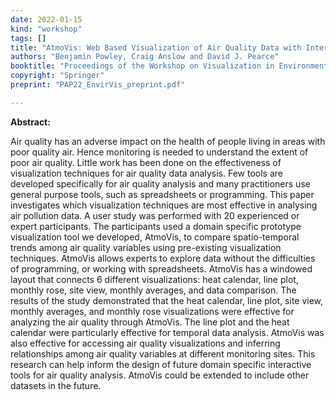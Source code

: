 ```yaml
---
date: 2022-01-15
kind: "workshop"
tags: []
title: "AtmoVis: Web Based Visualization of Air Quality Data with Interconnected Windows"
authors: "Benjamin Powley, Craig Anslow and David J. Pearce"
booktitle: "Proceedings of the Workshop on Visualization in Environmental Sciences (EnvirVis)"
copyright: "Springer"
preprint: "PAP22_EnvirVis_preprint.pdf"

---
```


**Abstract:**

Air quality has an adverse impact on the health of people living in areas with poor quality air. Hence monitoring is needed to understand the extent of poor air quality. Little work has been done on the effectiveness of visualization techniques for air quality data analysis. Few tools are developed specifically for air quality analysis and many practitioners use general purpose tools, such as spreadsheets or programming. This paper investigates which visualization techniques are most effective in analysing air pollution data. A user study was performed with 20 experienced or expert participants. The participants used a domain specific prototype visualization tool we developed, AtmoVis, to compare spatio-temporal trends among air quality variables using pre-existing visualization techniques. AtmoVis allows experts to explore data without the difficulties of programming, or working with spreadsheets. AtmoVis has a windowed layout that connects 6 different visualizations: heat calendar, line plot, monthly rose, site view, monthly averages, and data comparison. The results of the study demonstrated that the heat calendar, line plot, site view, monthly averages, and monthly rose visualizations were effective for analyzing the air quality through AtmoVis. The line plot and the heat calendar were particularly effective for temporal data analysis. AtmoVis was also effective for accessing air quality visualizations and inferring relationships among air quality variables at different monitoring sites. This research
can help inform the design of future domain specific interactive tools for air quality analysis. AtmoVis could be extended to include other datasets in the future.
